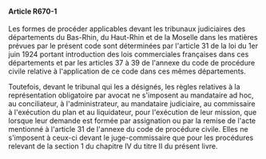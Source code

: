 #### Article R670-1

Les formes de procéder applicables devant les tribunaux judiciaires des départements du Bas-Rhin, du Haut-Rhin et de la Moselle dans les matières prévues par le présent code sont déterminées par l'article 31 de la loi du 1er juin 1924 portant introduction des lois commerciales françaises dans ces départements et par les articles 37 à 39 de l'annexe du code de procédure civile relative à l'application de ce code dans ces mêmes départements.

Toutefois, devant le tribunal qui les a désignés, les règles relatives à la représentation obligatoire par avocat ne s'imposent au mandataire ad hoc, au conciliateur, à l'administrateur, au mandataire judiciaire, au commissaire à l'exécution du plan et au liquidateur, pour l'exécution de leur mission, que lorsque leur demande est formée par assignation ou par la remise de l'acte mentionné à l'article 31 de l'annexe du code de procédure civile. Elles ne s'imposent à ceux-ci devant le juge-commissaire que pour les procédures relevant de la section 1 du chapitre IV du titre II du présent livre.

